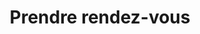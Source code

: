 ---
title: 'Prendre rendez-vous'
description: 'Prenez rendez-vous pour votre séance en tatouage cosmétique.'
bannerh1: "Prendre rendez-vous"
layout: appointment
slug: rendez-vous
---